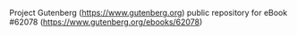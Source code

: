 Project Gutenberg (https://www.gutenberg.org) public repository for eBook #62078 (https://www.gutenberg.org/ebooks/62078)
